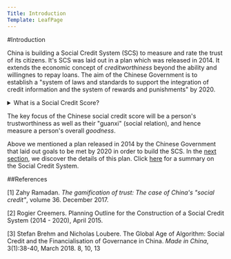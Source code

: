```yaml
---
Title: Introduction
Template: LeafPage
---
```

#Introduction

China is building a Social Credit System (SCS) to measure and rate the trust of its citizens. It's SCS was laid out in a plan which was released in 2014.
It extends the economic concept of *creditworthiness* beyond the ability and willingnes to repay loans. 
The aim of the Chinese Government is to establish a "system of laws and standards to support the integration of credit information and the system of rewards and punishments" by 2020. 

<details markdown="1">
<summary>What is a Social Credit Score?</summary>
A social credit score can be defined as a rating for the consumer calculated by their "position in a social structure based on esteem that is bestowed by others."
</details>


The key focus of the Chinese social credit score will be a person's trustworthiness as well as their "guanxi" (social relation), and hence measure a person's overall *goodness*.

Above we mentioned a plan released in 2014 by the Chinese Government that laid out goals to be met by 2020 in order to build the SCS. In the [next section](https://cueimps.soc.srcf.net/course/course/credit-scores/Social_Credit_Scores/china/plan), we discover the details of this plan. 
Click [here](https://cueimps.soc.srcf.net/course/course/credit-scores/Social_Credit_Scores/china/summary) for a summary on the Social Credit System.

##References

[1] Zahy Ramadan. *The gamification of trust: The case of China's "social credit"*, volume 36. December 2017. 

[2] Rogier Creemers. Planning Outline for the Construction of a Social Credit System (2014 - 2020), April 2015. 

[3] Stefan Brehm and Nicholas Loubere. The Global Age of Algorithm: Social Credit and the Financialisation of Governance in China. *Made in China*, 3(1):38-40, March 2018. 
8, 10, 13

